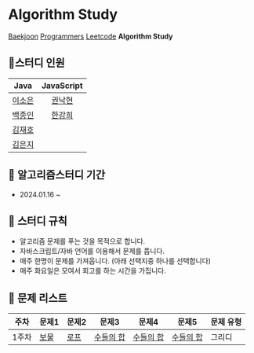 # Algorithm Study
[Baekjoon](https://www.acmicpc.net/) [Programmers](https://school.programmers.co.kr/learn/challenges?order=acceptance_desc)  [Leetcode](https://leetcode.com/)  **Algorithm Study**

## :rainbow:스터디 인원
 
| **Java** | **JavaScript** |
|:---:|:---:|
|[이소은](https://github.com/ddonydev) |[권낙현](https://github.com/knh6269)|
|[백종인](https://github.com/rookedsysc)      |[한강희](https://github.com/hanabcde2) |
|[김재호](https://github.com/chamominedev)      |  |
|[김은지](https://github.com/EunJeeKim0402)      | |
## :rainbow: 알고리즘스터디 기간

- 2024.01.16 ~

## :rainbow: 스터디 규칙

- 알고리즘 문제를 푸는 것을 목적으로 합니다.
- 자바스크립트/자바 언어를 이용해서 문제를 풉니다.
- 매주 한명이 문제를 가져옵니다. (아래 선택지중 하나를 선택합니다) 
- 매주 화요일은 모여서 회고를 하는 시간을 가집니다.

## :rainbow: 문제 리스트

|     주차        | 문제1                                                                            | 문제2                                                                                               | 문제3                                                               | 문제4                                                                                               | 문제5                                                                                                           | 문제 유형
----------- | -------------------------------------------------------------------------------- | --------------------------------------------------------------------------------------------------- | -------------------------------------------------------------------------------- | -------------------------------------------------------------------------------- | -------------------------------------------------------------------------------- | -------------------------------------------------------------------------------- |
|  1주차       | [보물](https://www.acmicpc.net/problem/1026)            | [로프](https://www.acmicpc.net/problem/2217)                                | [수들의 합](https://www.acmicpc.net/problem/1789)  | [수들의 합](https://www.acmicpc.net/problem/1789)  | [수들의 합](https://www.acmicpc.net/problem/1789)  | 그리디 

